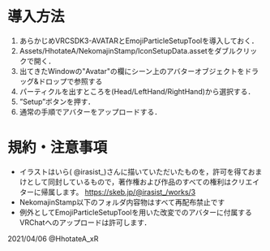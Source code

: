 # 導入方法
1. あらかじめVRCSDK3-AVATARとEmojiParticleSetupToolを導入しておく．
2. Assets/HhotateA/NekomajinStamp/IconSetupData.assetをダブルクリックで開く．
3. 出てきたWindowの"Avatar"の欄にシーン上のアバターオブジェクトをドラッグ&ドロップで参照する
4. パーティクルを出すところを(Head/LeftHand/RightHand)から選択する．
5. ”Setup”ボタンを押す．
6. 通常の手順でアバターをアップロードする．

# 規約・注意事項
- イラストはいら( @irasist_)さんに描いていただいたものを，許可を得ておまけとして同封しているもので，著作権および作品のすべての権利はクリエイターに帰属します。
https://skeb.jp/@irasist_/works/3
- NekomajinStamp以下のフォルダ内容物はすべて再配布禁止です
- 例外としてEmojiParticleSetupToolを用いた改変でのアバターに付属するVRChatへのアップロードは許可します．

2021/04/06 @HhotateA_xR
